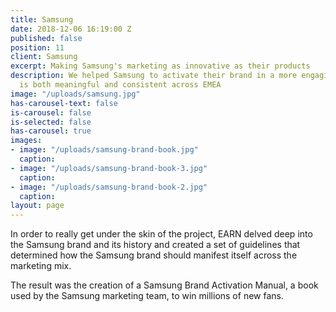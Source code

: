 ```yaml
---
title: Samsung
date: 2018-12-06 16:19:00 Z
published: false
position: 11
client: Samsung
excerpt: Making Samsung's marketing as innovative as their products
description: We helped Samsung to activate their brand in a more engaging way that
  is both meaningful and consistent across EMEA
image: "/uploads/samsung.jpg"
has-carousel-text: false
is-carousel: false
is-selected: false
has-carousel: true
images:
- image: "/uploads/samsung-brand-book.jpg"
  caption: 
- image: "/uploads/samsung-brand-book-3.jpg"
  caption: 
- image: "/uploads/samsung-brand-book-2.jpg"
  caption: 
layout: page
---
```


In order to really get under the skin of the project, EARN delved deep into the Samsung brand and its history and created a set of guidelines that determined how the Samsung brand should manifest itself across the marketing mix.

The result was the creation of a Samsung Brand Activation Manual, a book used by the Samsung marketing team, to win millions of new fans.
